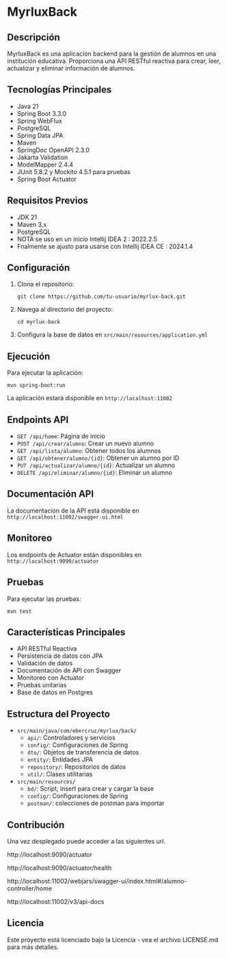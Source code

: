 # MyrluxBack

## Descripción
MyrluxBack es una aplicación backend para la gestión de alumnos en una institución educativa. Proporciona una API RESTful reactiva para crear, leer, actualizar y eliminar información de alumnos.

## Tecnologías Principales
- Java 21
- Spring Boot 3.3.0
- Spring WebFlux
- PostgreSQL
- Spring Data JPA
- Maven
- SpringDoc OpenAPI 2.3.0
- Jakarta Validation
- ModelMapper 2.4.4
- JUnit 5.8.2 y Mockito 4.5.1 para pruebas
- Spring Boot Actuator

## Requisitos Previos
- JDK 21
- Maven 3.x
- PostgreSQL
- NOTA se uso en un inicio Intellij IDEA 2 : 2022.2.5
- Fnalmente se ajusto para usarse con Intellij IDEA CE : 2024.1.4

## Configuración
1. Clona el repositorio:
   ```
   git clone https://github.com/tu-usuario/myrlux-back.git
   ```
2. Navega al directorio del proyecto:
   ```
   cd myrlux-back
   ```
3. Configura la base de datos en `src/main/resources/application.yml`

## Ejecución
Para ejecutar la aplicación:
```
mvn spring-boot:run
```
La aplicación estará disponible en `http://localhost:11002`

## Endpoints API
- `GET /api/home`: Página de inicio
- `POST /api/crear/alumno`: Crear un nuevo alumno
- `GET /api/lista/alumno`: Obtener todos los alumnos
- `GET /api/obtener/alumno/{id}`: Obtener un alumno por ID
- `PUT /api/actualizar/alumno/{id}`: Actualizar un alumno
- `DELETE /api/eliminar/alumno/{id}`: Eliminar un alumno

## Documentación API
La documentación de la API está disponible en `http://localhost:11002/swagger-ui.html`

## Monitoreo
Los endpoints de Actuator están disponibles en `http://localhost:9090/actuator`

## Pruebas
Para ejecutar las pruebas:
```
mvn test
```

## Características Principales
- API RESTful Reactiva
- Persistencia de datos con JPA
- Validación de datos
- Documentación de API con Swagger
- Monitoreo con Actuator
- Pruebas unitarias
- Base de datos en Postgres

## Estructura del Proyecto
- `src/main/java/com/ebercruz/myrlux/back/`
    - `api/`: Controladores y servicios
    - `config/`: Configuraciones de Spring
    - `dto/`: Objetos de transferencia de datos
    - `entity/`: Entidades JPA
    - `repository/`: Repositorios de datos
    - `util/`: Clases utilitarias
- `src/main/resources/`
    - `bd/`: Script, insert para crear y cargar la base
    - `config/`: Configuraciones de Spring
    - `postman/`: colecciones de postman para importar 

## Contribución

Una vez desplegado puede acceder a las siguientes url.

http://localhost:9090/actuator

http://localhost:9090/actuator/health

http://localhost:11002/webjars/swagger-ui/index.html#/alumno-controller/home

http://localhost:11002/v3/api-docs

## Licencia
Este proyecto está licenciado bajo la Licencia  - vea el archivo LICENSE.md para más detalles.